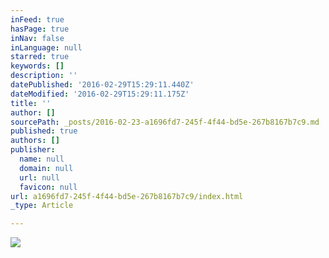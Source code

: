 ```yaml
---
inFeed: true
hasPage: true
inNav: false
inLanguage: null
starred: true
keywords: []
description: ''
datePublished: '2016-02-29T15:29:11.440Z'
dateModified: '2016-02-29T15:29:11.175Z'
title: ''
author: []
sourcePath: _posts/2016-02-23-a1696fd7-245f-4f44-bd5e-267b8167b7c9.md
published: true
authors: []
publisher:
  name: null
  domain: null
  url: null
  favicon: null
url: a1696fd7-245f-4f44-bd5e-267b8167b7c9/index.html
_type: Article

---
```

![](https://s3-us-west-2.amazonaws.com/the-grid-img/p/ca8929dc93b1cc5da4180e909a1edc7c07d9710d.jpg)